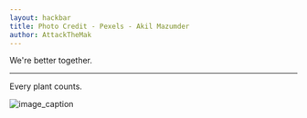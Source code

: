 ```yaml
---
layout: hackbar
title: Photo Credit - Pexels - Akil Mazumder
author: AttackTheMak
---
```


We're better together.

---

Every plant counts.

![image_caption]({{site.baseurl}}/assets/images/attackthemak.jpg)